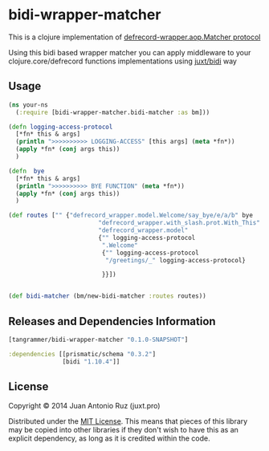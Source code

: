 # bidi-wrapper-matcher

This is a clojure implementation of [defrecord-wrapper.aop.Matcher protocol](https://github.com/tangrammer/defrecord-wrapper/blob/master/src/defrecord_wrapper/aop.clj#L4-L5)

Using this bidi based wrapper matcher you can apply middleware to  your clojure.core/defrecord functions implementations using [juxt/bidi](https://github.com/juxt/bidi) way

## Usage

```clojure
(ns your-ns
  (:require [bidi-wrapper-matcher.bidi-matcher :as bm]))

(defn logging-access-protocol
  [*fn* this & args]
  (println ">>>>>>>>>> LOGGING-ACCESS" [this args] (meta *fn*))
  (apply *fn* (conj args this))
  )

(defn  bye
  [*fn* this & args]
  (println ">>>>>>>>>> BYE FUNCTION" (meta *fn*))
  (apply *fn* (conj args this))
  )

(def routes ["" {"defrecord_wrapper.model.Welcome/say_bye/e/a/b" bye
                         "defrecord_wrapper.with_slash.prot.With_This" logging-access-protocol
                         "defrecord_wrapper.model"
                         {"" logging-access-protocol
                          ".Welcome"
                          {"" logging-access-protocol
                           "/greetings/_" logging-access-protocol}

                          }}])


(def bidi-matcher (bm/new-bidi-matcher :routes routes))

```

## Releases and Dependencies Information
```clojure
[tangrammer/bidi-wrapper-matcher "0.1.0-SNAPSHOT"]
```

```clojure
:dependencies [[prismatic/schema "0.3.2"]
               [bidi "1.10.4"]]
```
## License

Copyright © 2014 Juan Antonio Ruz (juxt.pro)

Distributed under the [MIT License](http://opensource.org/licenses/MIT). This means that pieces of this library may be copied into other libraries if they don't wish to have this as an explicit dependency, as long as it is credited within the code.
